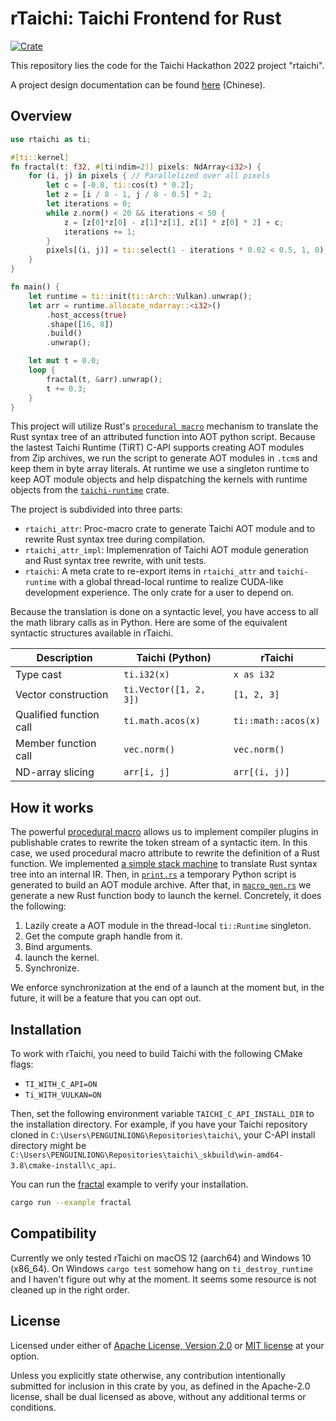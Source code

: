 # rTaichi: Taichi Frontend for Rust

[![Crate](https://img.shields.io/crates/v/rtaichi)](https://crates.io/crates/rtaichi)

This repository lies the code for the Taichi Hackathon 2022 project "rtaichi".

A project design documentation can be found [here](https://docs.qq.com/pdf/DT1JreFJTTVpha1BZ?u=08133394e0764e43a14513ecd1ef7a89) (Chinese).

## Overview

```rust
use rtaichi as ti;

#[ti::kernel]
fn fractal(t: f32, #[ti(ndim=2)] pixels: NdArray<i32>) {
    for (i, j) in pixels { // Parallelized over all pixels
        let c = [-0.8, ti::cos(t) * 0.2];
        let z = [i / 8 - 1, j / 8 - 0.5] * 2;
        let iterations = 0;
        while z.norm() < 20 && iterations < 50 {
            z = [z[0]*z[0] - z[1]*z[1], z[1] * z[0] * 2] + c;
            iterations += 1;
        }
        pixels[(i, j)] = ti::select(1 - iterations * 0.02 < 0.5, 1, 0);
    }
}

fn main() {
    let runtime = ti::init(ti::Arch::Vulkan).unwrap();
    let arr = runtime.allocate_ndarray::<i32>()
        .host_access(true)
        .shape([16, 8])
        .build()
        .unwrap();

    let mut t = 0.0;
    loop {
        fractal(t, &arr).unwrap();
        t += 0.3;
    }
}
```

This project will utilize Rust's [`procedural macro`](https://doc.rust-lang.org/book/ch19-06-macros.html#procedural-macros-for-generating-code-from-attributes) mechanism to translate the Rust syntax tree of an attributed function into AOT python script. Because the lastest Taichi Runtime (TiRT) C-API supports creating AOT modules from Zip archives, we run the script to generate AOT modules in `.tcm`s and keep them in byte array literals. At runtime we use a singleton runtime to keep AOT module objects and help dispatching the kernels with runtime objects from the [`taichi-runtime`](https://crates.io/crates/taichi-runtime) crate.

The project is subdivided into three parts:
- `rtaichi_attr`: Proc-macro crate to generate Taichi AOT module and to rewrite Rust syntax tree during compilation.
- `rtaichi_attr_impl`: Implemenration of Taichi AOT module generation and Rust syntax tree rewrite, with unit tests.
- `rtaichi`: A meta crate to re-export items in `rtaichi_attr` and `taichi-runtime` with a global thread-local runtime to realize CUDA-like development experience. The only crate for a user to depend on.

Because the translation is done on a syntactic level, you have access to all the math library calls as in Python. Here are some of the equivalent syntactic structures available in rTaichi.

|Description|Taichi (Python)|rTaichi|
|-|-|-|
|Type cast|`ti.i32(x)`|`x as i32`|
|Vector construction|`ti.Vector([1, 2, 3])`|`[1, 2, 3]`|
|Qualified function call|`ti.math.acos(x)`|`ti::math::acos(x)`|
|Member function call|`vec.norm()`|`vec.norm()`|
|ND-array slicing|`arr[i, j]`|`arr[(i, j)]`|

## How it works

The powerful [procedural macro](https://doc.rust-lang.org/reference/procedural-macros.html) allows us to implement compiler plugins in publishable crates to rewrite the token stream of a syntactic item. In this case, we used procedural macro attribute to rewrite the definition of a Rust function. We implemented [a simple stack machine](rtaichi_attr_impl\src\instr.rs) to translate Rust syntax tree into an internal IR. Then, in [`print.rs`](rtaichi_attr_impl\src\print.rs) a temporary Python script is generated to build an AOT module archive. After that, in [`macro_gen.rs`](rtaichi_attr_impl\src\macro_gen.rs) we generate a new Rust function body to launch the kernel. Concretely, it does the following:

1. Lazily create a AOT module in the thread-local `ti::Runtime` singleton.
2. Get the compute graph handle from it.
3. Bind arguments.
4. launch the kernel.
5. Synchronize.

We enforce synchronization at the end of a launch at the moment but, in the future, it will be a feature that you can opt out.

## Installation

To work with rTaichi, you need to build Taichi with the following CMake flags:

- `TI_WITH_C_API=ON`
- `Ti_WITH_VULKAN=ON`

Then, set the following environment variable `TAICHI_C_API_INSTALL_DIR` to the installation directory. For example, if you have your Taichi repository cloned in `C:\Users\PENGUINLIONG\Repositories\taichi\`, your C-API install directory might be `C:\Users\PENGUINLIONG\Repositories\taichi\_skbuild\win-amd64-3.8\cmake-install\c_api`.

You can run the [fractal](rtaichi\examples\fractal.rs) example to verify your installation.

```bash
cargo run --example fractal
```

## Compatibility

Currently we only tested rTaichi on macOS 12 (aarch64) and Windows 10 (x86_64). On Windows `cargo test` somehow hang on `ti_destroy_runtime` and I haven't figure out why at the moment. It seems some resource is not cleaned up in the right order.

## License

Licensed under either of <a href="LICENSE-APACHE">Apache License, Version
2.0</a> or <a href="LICENSE-MIT">MIT license</a> at your option.

Unless you explicitly state otherwise, any contribution intentionally submitted
for inclusion in this crate by you, as defined in the Apache-2.0 license, shall
be dual licensed as above, without any additional terms or conditions.
